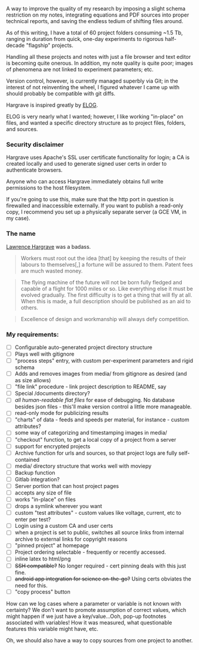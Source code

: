 A way to improve the quality of my research by imposing a slight schema restriction on my notes, integrating equations and PDF sources into proper technical reports, and saving the endless tedium of shifting files around.

As of this writing, I have a total of 60 project folders consuming ~1.5 Tb, ranging in duration from quick, one-day experiments to rigorous half-decade "flagship" projects.

Handling all these projects and notes with just a file browser and text editor is becoming quite onerous. In addition, my note quality is quite poor; images of phenomena are not linked to experiment parameters; etc.

Version control, however, is currently managed superbly via Git; in the interest of not reinventing the wheel, I figured whatever I came up with should probably be compatible with git diffs.

Hargrave is inspired greatly by [ELOG](https://elog.psi.ch/elog/).

ELOG is very nearly what I wanted; however, I like working "in-place" on files, and wanted a
specific directory structure as to project files, folders, and sources.

### Security disclaimer

Hargrave uses Apache's SSL user certificate functionality for login; a CA is created locally and used to generate signed user certs in order to authenticate browsers.

Anyone who can access Hargrave immediately obtains full write permissions to the host filesystem.

If you're going to use this, make sure that the http port in question is firewalled and inaccessible externally. If you want to publish a read-only copy, I recommend you set up a physically separate server (a GCE VM, in my case).

### The name

[Lawrence Hargrave]( https://en.wikipedia.org/wiki/Lawrence_Hargrave) was a badass.

>  Workers must root out the idea [that] by keeping the results of their labours to themselves[,] a fortune will be assured to them. Patent fees are much wasted money.

>  The flying machine of the future will not be born fully fledged and capable of a flight for 1000 miles or so. Like everything else it must be evolved gradually. The first difficulty is to get a thing that will fly at all. When this is made, a full description should be published as an aid to others.

>  Excellence of design and workmanship will always defy competition.

### My requirements:

- [ ] Configurable auto-generated project directory structure
- [ ] Plays well with gitignore
- [ ] "process steps" entry, with custom per-experiment parameters and rigid schema
- [ ] Adds and removes images from media/ from gitignore as desired (and as size allows)
- [ ] "file link" procedure - link project description to README, say
- [ ] Special /documents directory?
- [ ] *all human-readable flat files* for ease of debugging. No database besides json files - this'll make version control a little more manageable.
- [ ] read-only mode for publicizing results
- [ ] "charts" of data - feeds and speeds per material, for instance - custom attributes?
- [ ] some way of categorizing and timestamping images in media/
- [ ] "checkout" function, to get a local copy of a project from a server
- [ ] support for encrypted projects
- [ ] Archive function for urls and sources, so that project logs are fully self-contained
- [ ] media/ directory structure that works well with moviepy
- [ ] Backup function
- [ ] Gitlab integration?
- [ ] Server portion that can host project pages
- [ ] accepts any size of file
- [ ] works "in-place" on files
- [ ] drops a symlink wherever you want
- [ ] custom "test attributes" - custom values like voltage, current, etc to enter per test?
- [ ] Login using a custom CA and user certs
- [ ] when a project is set to public, switches all source links from internal archive to external links for copyright reasons
- [ ] "pinned project" at homepage
- [ ] Project ordering selectable - frequently or recently accessed.
- [ ] inline latex to html/png
- [ ] ~~SSH compatible?~~ No longer required - cert pinning deals with this just fine.
- [ ] ~~android app integration for science on-the-go?~~ Using certs obviates the need for this.
- [ ] "copy process" button

How can we log cases where a parameter or variable is not known with certainty?
We don't want to promote assumption of correct values, which might happen
if we just have a key/value...Ooh, pop-up footnotes associated with variables!
How it was measured, what questionable features this variable might have, etc.

Oh, we should also have a way to copy sources from one project to another.
